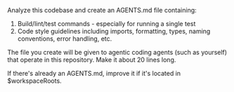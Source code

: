 Analyze this codebase and create an AGENTS.md file containing:
1. Build/lint/test commands - especially for running a single test
2. Code style guidelines including imports, formatting, types, naming conventions, error handling, etc.

The file you create will be given to agentic coding agents (such as yourself) that operate in this repository. Make it about 20 lines long.

If there's already an AGENTS.md, improve it if it's located in $workspaceRoots.
